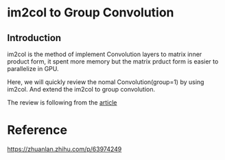 # im2col to Group Convolution 
## Introduction
im2col is the method of implement Convolution layers to matrix inner product form,  it spent more memory but the matrix prduct form is easier to parallelize in GPU.

Here, we will quickly review the nomal Convolution(group=1) by using im2col.
And extend the im2col to group convolution.

The review is following from the [article ](https://zhuanlan.zhihu.com/p/63974249)

# Reference
https://zhuanlan.zhihu.com/p/63974249

